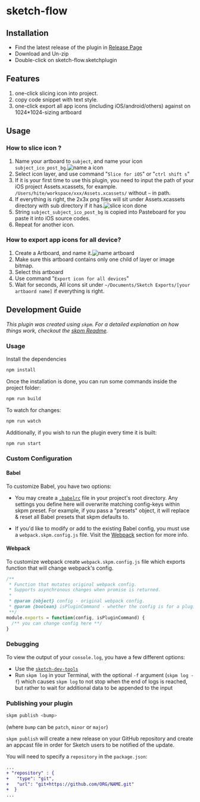 # sketch-flow

## Installation

- Find the latest release of the plugin in [Release Page](https://github.com/hite/Sketch-Flow/releases/) 
- Download and Un-zip
- Double-click on sketch-flow.sketchplugin

## Features
1. one-click slicing icon into project.
2. copy code snippet with text style.
3. one-click export all app icons (including iOS/android/others) against on 1024*1024-sizing artboard

## Usage
### How to slice icon ?
1. Name your artboard to `subject`, and name your icon `subject_ico_post_bg`.![name a icon](https://github.com/hite/Sketch-Flow/blob/master/step1.png)
2. Select icon layer, and use command "`Slice for iOS`" or "`ctrl shift s`"
3. If it is your first time to use this plugin, you need to input the path of your iOS project Assets.xcassets, for example. `/Users/hite/workspace/xxx/Assets.xcassets/` without `~` in path.
4. If everything is right, the 2x3x png files will sit under Assets.xcassets directory with sub directory if it has.![slice icon done](https://github.com/hite/Sketch-Flow/blob/master/step2.png)
5. String `subject_subject_ico_post_bg` is copied into Pasteboard for you paste it into iOS source codes.
6. Repeat for another icon.
  
### How to export app icons for all device?
1. Create a Artboard, and name it.![name artboard](https://github.com/hite/Sketch-Flow/blob/master/how-to-use-export_appicon.png)
2. Make sure this artboard contains only one child of layer or image bitmap.
3. Select this artboard
4. Use command "`Export icon for all devices`" 
5. Wait for seconds, All icons sit under `~/Documents/Sketch Exports/[your artbaord name]` if everything is right.

## Development Guide

_This plugin was created using `skpm`. For a detailed explanation on how things work, checkout the [skpm Readme](https://github.com/skpm/skpm/blob/master/README.md)._

### Usage

Install the dependencies

```bash
npm install
```

Once the installation is done, you can run some commands inside the project folder:

```bash
npm run build
```

To watch for changes:

```bash
npm run watch
```

Additionally, if you wish to run the plugin every time it is built:

```bash
npm run start
```

### Custom Configuration

#### Babel

To customize Babel, you have two options:

- You may create a [`.babelrc`](https://babeljs.io/docs/usage/babelrc) file in your project's root directory. Any settings you define here will overwrite matching config-keys within skpm preset. For example, if you pass a "presets" object, it will replace & reset all Babel presets that skpm defaults to.

- If you'd like to modify or add to the existing Babel config, you must use a `webpack.skpm.config.js` file. Visit the [Webpack](#webpack) section for more info.

#### Webpack

To customize webpack create `webpack.skpm.config.js` file which exports function that will change webpack's config.

```js
/**
 * Function that mutates original webpack config.
 * Supports asynchronous changes when promise is returned.
 *
 * @param {object} config - original webpack config.
 * @param {boolean} isPluginCommand - whether the config is for a plugin command or a resource
 **/
module.exports = function(config, isPluginCommand) {
  /** you can change config here **/
}
```

### Debugging

To view the output of your `console.log`, you have a few different options:

- Use the [`sketch-dev-tools`](https://github.com/skpm/sketch-dev-tools)
- Run `skpm log` in your Terminal, with the optional `-f` argument (`skpm log -f`) which causes `skpm log` to not stop when the end of logs is reached, but rather to wait for additional data to be appended to the input

### Publishing your plugin

```bash
skpm publish <bump>
```

(where `bump` can be `patch`, `minor` or `major`)

`skpm publish` will create a new release on your GitHub repository and create an appcast file in order for Sketch users to be notified of the update.

You will need to specify a `repository` in the `package.json`:

```diff
...
+ "repository" : {
+   "type": "git",
+   "url": "git+https://github.com/ORG/NAME.git"
+  }
...
```
